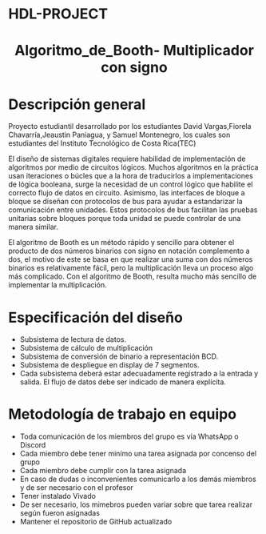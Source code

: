 # HDL-PROJECT
<h1 align="center"> Algoritmo_de_Booth- Multiplicador con signo </h1>

# Descripción general

Proyecto estudiantil desarrollado por los estudiantes David Vargas,Fiorela Chavarría,Jeaustin Paniagua, y Samuel Montenegro, los cuales son estudiantes del Instituto Tecnológico de Costa Rica(TEC)

El diseño de sistemas digitales requiere habilidad de implementación de algoritmos por medio de circuitos lógicos. Muchos algoritmos en la práctica usan iteraciones o búcles que a la hora de traducirlos a implementaciones de lógica booleana, surge la necesidad de un control lógico que habilite el correcto flujo de datos en circuito. Asimismo, las interfaces de bloque a bloque se diseñan con protocolos de bus para ayudar a estandarizar la comunicación entre unidades. Estos protocolos de bus facilitan las pruebas unitarias sobre bloques porque toda unidad se puede controlar de una manera similar.

El algoritmo de Booth es un método rápido y sencillo para obtener el producto de dos números binarios con signo en notación complemento a dos, el motivo de este se basa en que realizar una suma con dos números binarios es relativamente fácil, pero la multiplicación lleva un proceso algo más complicado. Con el algoritmo de Booth, resulta mucho más sencillo de implementar la multiplicación. 

# Especificación del diseño
- Subsistema de lectura de datos.
- Subsistema de cálculo de multiplicación
- Subsistema de conversión de binario a representación BCD.
- Subsistema de despliegue en display de 7 segmentos.
- Cada subsistema deberá estar adecuadamente registrado a la entrada y salida. El flujo de datos debe ser indicado de manera explícita.



# Metodología de trabajo en equipo
- Toda comunicación de los miembros del grupo es vía WhatsApp o Discord
- Cada miembro debe tener minímo una tarea asignada por concenso del grupo
- Cada miembro debe cumplir con la tarea asignada
- En caso de dudas o inconvenientes comunicarlo a los demás miembros y de ser necesario con el profesor
- Tener instalado Vivado
- De ser necesario, los mimebros pueden variar sobre que tarea realizar según fueron asignadas
- Mantener el repositorio de GitHub actualizado



